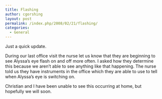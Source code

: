 ```yaml
---
title: Flashing
author: cgorshing
layout: post
permalink: /index.php/2008/02/21/flashing/
categories:
  - General
---
```

Just a quick update.

During our last office visit the nurse let us know that they are beginning to see Alyssa&#8217;s eye flash on and off more often. I asked how they determine this because we aren&#8217;t able to see anything like that happening. The nurse told us they have instruments in the office which they are able to use to tell when Alyssa&#8217;s eye is switching on.

Christian and I have been unable to see this occurring at home, but hopefully we will soon.